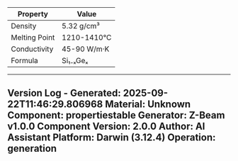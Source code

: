 | Property | Value |
|----------|-------|
| Density | 5.32 g/cm³ |
| Melting Point | 1210-1410°C |
| Conductivity | 45-90 W/m·K |
| Formula | Si₁₋ₓGeₓ |


---
Version Log - Generated: 2025-09-22T11:46:29.806968
Material: Unknown
Component: propertiestable
Generator: Z-Beam v1.0.0
Component Version: 2.0.0
Author: AI Assistant
Platform: Darwin (3.12.4)
Operation: generation
---